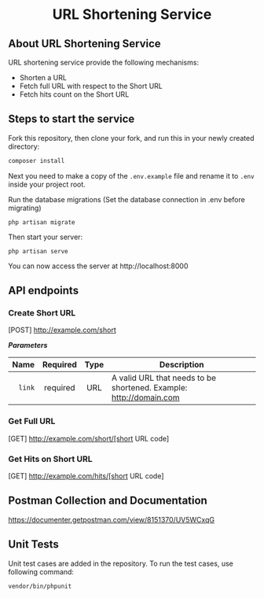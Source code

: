 <h1 align="center">URL Shortening Service</h1>

## About URL Shortening Service

URL shortening service provide the following mechanisms:

- Shorten a URL
- Fetch full URL with respect to the Short URL
- Fetch hits count on the Short URL

## Steps to start the service
Fork this repository, then clone your fork, and run this in your newly created directory:

``` bash
composer install
```

Next you need to make a copy of the `.env.example` file and rename it to `.env` inside your project root.

Run the database migrations (Set the database connection in .env before migrating)

```
php artisan migrate
```

Then start your server:

```
php artisan serve
```
You can now access the server at http://localhost:8000


## API endpoints
### Create Short URL
[POST] http://example.com/short

***Parameters***

|          Name | Required |  Type   | Description                                                                                                                                                           |
| -------------:|:--------:|:-------:| ---------------|
|     `link` | required | URL  |  A valid URL that needs to be shortened. Example: http://domain.com                                                                |
   

### Get Full URL
[GET] http://example.com/short/[short URL code]

### Get Hits on Short URL
[GET] http://example.com/hits/[short URL code]

## Postman Collection and Documentation

https://documenter.getpostman.com/view/8151370/UV5WCxqG

## Unit Tests
Unit test cases are added in the repository.
To run the test cases, use following command:
```
vendor/bin/phpunit
```
